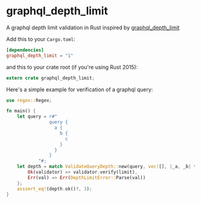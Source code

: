 # graphql_depth_limit
A graphql depth limit validation in Rust inspired by [graphql_depth_limit](https://github.com/stems/graphql-depth-limit) 

Add this to your `Cargo.toml`:

```toml
[dependencies]
graphql_depth_limit = "1"
```

and this to your crate root (if you're using Rust 2015):

```rust
extern crate graphql_depth_limit;
```

Here's a simple example for verification of a graphql query:

```rust
use regex::Regex;

fn main() {
    let query = r#"
                query {
                  a {
                    b {
                      c
                    }
                  }
                }
            "#;
    let depth = match ValidateQueryDepth::new(query, vec![], |_a, _b| true) {
        Ok(validator) => validator.verify(limit),
        Err(val) => Err(DepthLimitError::Parse(val))
    };
    asssert_eq!(depth.ok()?, 3);
}
```
